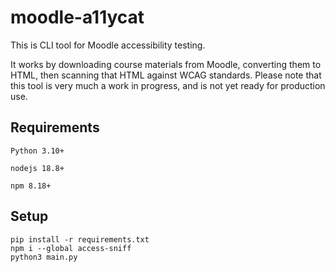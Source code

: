 # moodle-a11ycat

This is CLI tool for Moodle accessibility testing.

It works by downloading course materials from Moodle, converting them to HTML, then scanning that HTML against WCAG standards. Please note that this tool is very much a work in progress, and is not yet ready for production use.


## Requirements

`Python 3.10+`

`nodejs 18.8+`

`npm 8.18+`

## Setup 

```
pip install -r requirements.txt
npm i --global access-sniff
python3 main.py
```